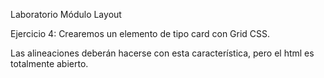 Laboratorio Módulo Layout

Ejercicio 4: Crearemos un elemento de tipo card con Grid CSS.

Las alineaciones deberán hacerse con esta característica, pero el html es totalmente abierto.